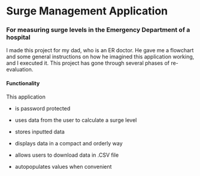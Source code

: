 <h1>Surge Management Application</h1>
<h3>For measuring surge levels in the Emergency Department of a hospital</h3>
I made this project for my dad, who is an ER doctor. He gave me a flowchart and some general instructions on how he imagined this application working, and I executed it. This project has gone through several phases of re-evaluation.

<h4>Functionality</h4>
This application

- is password protected

- uses data from the user to calculate a surge level

- stores inputted data

- displays data in a compact and orderly way

- allows users to download data in .CSV file

- autopopulates values when convenient
